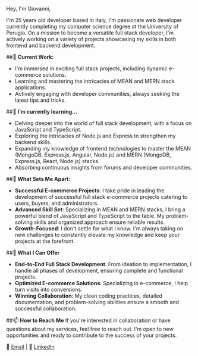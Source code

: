 Hey, I'm Giovanni,


I'm 25 years old developer based in Italy, I'm passionate web developer currently completing my computer science degree at the University of Perugia. On a mission to become a versatile full stack developer, I'm actively working on a variety of projects showcasing my skills in both frontend and backend development.


##🔭 **Current Work:**
- I'm immersed in exciting full stack projects, including dynamic e-commerce solutions.
- Learning and mastering the intricacies of MEAN and MERN stack applications.
- Actively engaging with developer communities, always seeking the latest tips and tricks.


 ##🌱 **I’m currently learning...**
  - Delving deeper into the world of full stack development, with a focus on JavaScript and TypeScript.
  - Exploring the intricacies of Node.js and Express to strengthen my backend skills.
  - Expanding my knowledge of frontend technologies to master the MEAN (MongoDB, Express.js, Angular, Node.js) and MERN (MongoDB, Express.js, React,   Node.js) stacks.
  - Absorbing continuous insights from forums and developer communities.


##🚀 **What Sets Me Apart:**
- **Successful E-commerce Projects**: I take pride in leading the development of successful full stack e-commerce projects catering to users, buyers, and administrators.
- **Advanced Skill Set**: Specializing in MEAN and MERN stacks, I bring a powerful blend of JavaScript and TypeScript to the table. My problem-solving skills and organized approach ensure reliable results.
- **Growth-Focused**: I don't settle for what I know. I'm always taking on new challenges to constantly elevate my knowledge and keep your projects at the forefront.


##💼 **What I Can Offer**
- **End-to-End Full Stack Development**: From ideation to implementation, I handle all phases of development, ensuring complete and functional projects.
- **Optimized E-commerce Solutions**: Specializing in e-commerce, I help turn visits into conversions.
- **Winning Collaboration**: My clean coding practices, detailed documentation, and problem-solving abilities ensure a smooth and successful collaboration.


##📫 **How to Reach Me**
If you're interested in collaboration or have questions about my services, feel free to reach out. I'm open to new opportunities and ready to contribute to the success of your projects.


📧 [Email](ceccoCode@outlook.it) | 🔗 [LinkedIn](https://www.linkedin.com/in/giovanni-ceccolini-060451290/)

